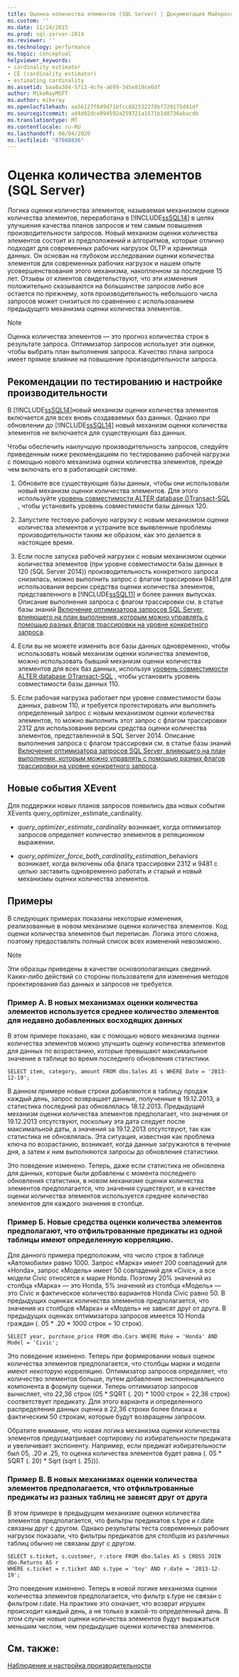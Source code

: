```yaml
---
title: Оценка количества элементов (SQL Server) | Документация Майкрософт
ms.custom: ''
ms.date: 11/24/2015
ms.prod: sql-server-2014
ms.reviewer: ''
ms.technology: performance
ms.topic: conceptual
helpviewer_keywords:
- cardinality estimator
- CE (cardinality estimator)
- estimating cardinality
ms.assetid: baa8a304-5713-4cfe-a699-345e819ce6df
author: MikeRayMSFT
ms.author: mikeray
ms.openlocfilehash: aa56127f649d71bfcc8825322f8bf729175d41df
ms.sourcegitcommit: ad4d92dce894592a259721a1571b1d8736abacdb
ms.translationtype: MT
ms.contentlocale: ru-RU
ms.lasthandoff: 08/04/2020
ms.locfileid: "87668836"
---
```

# <a name="cardinality-estimation-sql-server"></a>Оценка количества элементов (SQL Server)
  Логика оценки количества элементов, называемая механизмом оценки количества элементов, переработана в [!INCLUDE[ssSQL14](../../includes/sssql14-md.md)] в целях улучшения качества планов запросов и тем самым повышения производительности запросов. Новый механизм оценки количества элементов состоит из предположений и алгоритмов, которые отлично подходят для современных рабочих нагрузок OLTP и хранилища данных. Он основан на глубоком исследовании оценки количества элементов для современных рабочих нагрузок и нашем опыте усовершенствования этого механизма, накопленном за последние 15 лет. Отзывы от клиентов свидетельствуют, что эти изменения положительно сказываются на большинстве запросов либо все остается по прежнему, хотя производительность небольшого числа запросов может снизиться по сравнению с использованием предыдущего механизма оценки количества элементов.  
  
> [!NOTE]  
>  Оценка количества элементов — это прогноз количества строк в результате запроса. Оптимизатор запросов использует эти оценки, чтобы выбрать план выполнения запроса. Качество плана запроса имеет прямое влияние на повышение производительности запроса.  
  
## <a name="performance-testing-and-tuning-recommendations"></a>Рекомендации по тестированию и настройке производительности  
 В [!INCLUDE[ssSQL14](../../includes/sssql14-md.md)]новый механизм оценки количества элементов включается для всех вновь создаваемых баз данных. Однако при обновлении до [!INCLUDE[ssSQL14](../../includes/sssql14-md.md)] новый механизм оценки количества элементов не включается для существующих баз данных.  
  
 Чтобы обеспечить наилучшую производительность запросов, следуйте приведенным ниже рекомендациям по тестированию рабочей нагрузки с помощью нового механизма оценки количества элементов, прежде чем включать его в работающей системе.  
  
1.  Обновите все существующие базы данных, чтобы они использовали новый механизм оценки количества элементов. Для этого используйте [уровень совместимости ALTER database &#40;&#41;Transact-SQL](/sql/t-sql/statements/alter-database-transact-sql-compatibility-level) , чтобы установить уровень совместимости базы данных 120.  
  
2.  Запустите тестовую рабочую нагрузку с новым механизмом оценки количества элементов и устраните все выявленные проблемы производительности таким же образом, как это делается в настоящее время.  
  
3.  Если после запуска рабочей нагрузки с новым механизмом оценки количества элементов (при уровне совместимости базы данных в 120 (SQL Server 2014)) производительность конкретного запроса снизилась, можно выполнить запрос с флагом трассировки 9481 для использования версии средства оценки количества элементов, представленного в [!INCLUDE[ssSQL11](../../includes/sssql11-md.md)] и более ранних выпусках. Описание выполнения запроса с флагом трассировки см. в статье базы знаний [Включение оптимизатора запросов SQL Server, влияющего на план выполнения, которым можно управлять с помощью разных флагов трассировки на уровне конкретного запроса](https://support.microsoft.com/kb/2801413).  
  
4.  Если вы не можете изменить все базы данных одновременно, чтобы использовать новый механизм оценки количества элементов, можно использовать бывший механизм оценки количества элементов для всех баз данных, используя [уровень совместимости ALTER database &#40;&#41;Transact-SQL](/sql/t-sql/statements/alter-database-transact-sql-compatibility-level) , чтобы установить уровень совместимости базы данных 110.  
  
5.  Если рабочая нагрузка работает при уровне совместимости базы данных, равном 110, и требуется протестировать или выполнить определенный запрос с новым механизмом оценки количества элементов, то можно выполнить этот запрос с флагом трассировки 2312 для использования версии средства оценки количества элементов, представленной в SQL Server 2014.  Описание выполнения запроса с флагом трассировки см. в статье базы знаний [Включение оптимизатора запросов SQL Server, влияющего на план выполнения, которым можно управлять с помощью разных флагов трассировки на уровне конкретного запроса](https://support.microsoft.com/kb/2801413).  
  
## <a name="new-xevents"></a>Новые события XEvent  
 Для поддержки новых планов запросов появились два новых события XEvents query_optimizer_estimate_cardinality.  
  
-   *query_optimizer_estimate_cardinality* возникает, когда оптимизатор запросов определяет количество элементов в реляционном выражении.  
  
-   *query_optimizer_force_both_cardinality_estimation*_behaviors возникает, когда включены оба флага трассировки 2312 и 9481 с целью заставить одновременно работать и старый и новый механизмы оценки количества элементов.  
  
## <a name="examples"></a>Примеры  
 В следующих примерах показаны некоторые изменения, реализованные в новом механизме оценки количества элементов. Код оценки количества элементов был переписан. Логика этого сложна, поэтому предоставлять полный список всех изменений невозможно.  
  
> [!NOTE]  
>  Эти образцы приведены в качестве основополагающих сведений. Каких-либо действий со стороны пользователя для изменения методов проектирования баз данных и запросов не требуется.  
  
### <a name="example-a-new-cardinality-estimates-use-an-average-cardinality-for-recently-added-ascending-data"></a>Пример А. В новых механизмах оценки количества элементов используется среднее количество элементов для недавно добавленных восходящих данных  
 В этом примере показано, как с помощью нового механизма оценки количества элементов можно улучшить оценку количества элементов для данных по возрастанию, которые превышают максимальное значение в таблице во время последнего обновления статистики.  
  
```  
SELECT item, category, amount FROM dbo.Sales AS s WHERE Date = '2013-12-19';  
```  
  
 В данном примере новые строки добавляются в таблицу продаж каждый день, запрос возвращает данные, полученные в 19.12.2013, а статистика последний раз обновлялась 18.12.2013. Предыдущий механизм оценки количества элементов предполагает, что значения от 19.12.2013 отсутствуют, поскольку эта дата следует после максимальной даты, а значения за 19.12.2013 отсутствуют, так как статистика не обновлялась. Эта ситуация, известная как проблема ключа по возрастанию, возникает, когда данные загружаются в течение дня, а затем к ним выполняются запросы до обновления статистики.  
  
 Это поведение изменено. Теперь, даже если статистика не обновлена для данных, которые были добавлены с момента последнего обновления статистики, в новом механизме оценки количества элементов предполагается, что значения существуют, и в качестве оценки количества элементов используется среднее количество элементов для каждого значения в столбце.  
  
### <a name="example-b-new-cardinality-estimates-assume-filtered-predicates-on-the-same-table-have-some-correlation"></a>Пример Б. Новые средства оценки количества элементов предполагают, что отфильтрованные предикаты из одной таблицы имеют определенную корреляцию.  
 Для данного примера предположим, что число строк в таблице «Автомобили» равно 1000. Запрос «Марка» имеет 200 совпадений для «Honda», запрос «Модель» имеет 50 совпадений для «Civic», а все модели Civic относятся к марке Honda. Поэтому 20% значений из столбца «Марка» — это Honda, 5% значений из столбца «Модель» — это Civic и фактическое количество вариантов Honda Civic равно 50. В предыдущих оценках количества элементов предполагается, что значения из столбцов «Марка» и «Модель» не зависят друг от друга. В предыдущих оценках оптимизатора запросов имеется 10 Honda граждан (. 05 * .20 \* 1000 строк = 10 строк).  
  
```  
SELECT year, purchase_price FROM dbo.Cars WHERE Make = 'Honda' AND Model = 'Civic';  
```  
  
 Это поведение изменено. Теперь при формировании новых оценок количества элементов предполагается, что столбцы марки и модели имеют *некоторую* корреляцию. Оптимизатор запросов определяет, что количество элементов больше, путем добавления экспоненциального компонента в формулу оценки. Теперь оптимизатор запросов вычисляет, что 22,36 строк (05 * SQRT (. 20) \* 1000 строк = 22,36 строк) соответствует предикату. Для этого варианта и определенного распределения данных оценка в 22,36 строки более близка к фактическим 50 строкам, которые будут возвращены запросом.  
  
 Обратите внимание, что новая логика механизма оценки количества элементов предусматривает сортировку по избирательности предиката и увеличивает экспоненту. Например, если предикат избирательности был 05, .20 и .25, то оценка количества элементов будет равна (. 05 * SQRT (. 20) \* Sqrt (sqrt (. 25))).  
  
### <a name="example-c-new-cardinality-estimates-assume-filtered-predicates-on-different-tables-are-independent"></a>Пример В. В новых механизмах оценки количества элементов предполагается, что отфильтрованные предикаты из разных таблиц не зависят друг от друга  
 В этом примере в предыдущем механизме оценки количества элементов предполагается, что фильтры предикатов s.type и r.date связаны друг с другом. Однако результаты теста современных рабочих нагрузок показали, что фильтры предикатов для столбцов из различных таблиц обычно не связаны друг с другом.  
  
```  
SELECT s.ticket, s.customer, r.store FROM dbo.Sales AS s CROSS JOIN dbo.Returns AS r  
WHERE s.ticket = r.ticket AND s.type = 'toy' AND r.date = '2013-12-19';  
```  
  
 Это поведение изменено. Теперь в новой логике механизма оценки количества элементов предполагается, что фильтр s.type не связан с фильтром r.date. На практике это означает, что возврат игрушек происходит каждый день, а не только в какой-то определенный день. В этом случае новые оценки количества элементов будут выражаться меньшим числом, чем предыдущие оценки количества элементов.  
  
## <a name="see-also"></a>См. также:  
 [Наблюдение и настройка производительности](monitor-and-tune-for-performance.md)  
  
  
